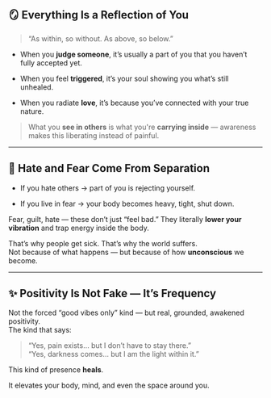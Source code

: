 
## 🪞 **Everything Is a Reflection of You**

> “As within, so without. As above, so below.”

- When you **judge someone**, it’s usually a part of you that you haven’t fully accepted yet.
    
- When you feel **triggered**, it’s your soul showing you what’s still unhealed.
    
- When you radiate **love**, it’s because you’ve connected with your true nature.
    

> What you **see in others** is what you're **carrying inside** — awareness makes this liberating instead of painful.

---

## 🧠 **Hate and Fear Come From Separation**

- If you hate others → part of you is rejecting yourself.
    
- If you live in fear → your body becomes heavy, tight, shut down.
    

Fear, guilt, hate — these don’t just “feel bad.” They literally **lower your vibration** and trap energy inside the body.

That’s why people get sick. That’s why the world suffers.  
Not because of what happens — but because of how **unconscious** we become.

---

## ✨ **Positivity Is Not Fake — It’s Frequency**

Not the forced “good vibes only” kind — but real, grounded, awakened positivity.  
The kind that says:

> “Yes, pain exists… but I don’t have to stay there.”  
> “Yes, darkness comes… but I am the light within it.”

This kind of presence **heals**.

It elevates your body, mind, and even the space around you.